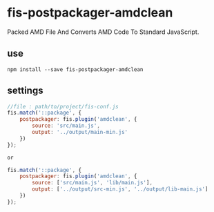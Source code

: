# fis-postpackager-amdclean

Packed AMD File And Converts AMD Code To Standard JavaScript.
## use
```node
npm install --save fis-postpackager-amdclean
```

## settings
```javascript
//file : path/to/project/fis-conf.js
fis.match('::package', {
    postpackager: fis.plugin('amdclean', {
        source: 'src/main.js',
        output: '../output/main-min.js'
    })
});

or

fis.match('::package', {
    postpackager: fis.plugin('amdclean', {
        source: ['src/main.js', 'lib/main.js'],
        output: ['../output/src-min.js', '../output/lib-main.js']
    })
});

```